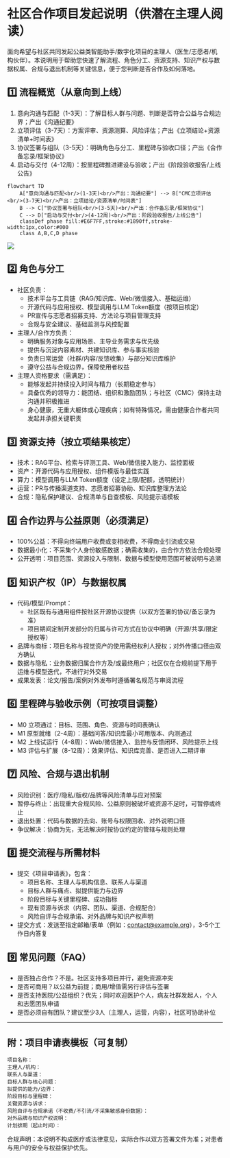 
# 社区合作项目发起说明（供潜在主理人阅读）

面向希望与社区共同发起公益类智能助手/数字化项目的主理人（医生/志愿者/机构伙伴）。本说明用于帮助您快速了解流程、角色分工、资源支持、知识产权与数据权属、合规与退出机制等关键信息，便于您判断是否合作及如何落地。

## 1️⃣ 流程概览（从意向到上线）
1. 意向沟通与匹配（1-3天）：了解目标人群与问题、判断是否符合公益与合规边界；产出《沟通纪要》
2. 立项评估（3-7天）：方案评审、资源测算、风险评估；产出《立项结论+资源清单+时间表》
3. 协议签署与组队（3-5天）：明确角色与分工、里程碑与验收口径；产出《合作备忘录/框架协议》
4. 启动与交付（4-12周）：按里程碑推进建设与验收；产出《阶段验收报告/上线公告》

```mermaid
flowchart TD
    A["意向沟通与匹配<br/>(1-3天)<br/>产出：沟通纪要"] --> B["CMC立项评估<br/>(3-7天)<br/>产出：立项结论/资源清单/时间表"]
    B --> C["协议签署与组队<br/>(3-5天)<br/>产出：合作备忘录/框架协议"]
    C --> D["启动与交付<br/>(4-12周)<br/>产出：阶段验收报告/上线公告"]
    classDef phase fill:#E6F7FF,stroke:#1890ff,stroke-width:1px,color:#000
    class A,B,C,D phase
```
![](https://picgo-1302991947.cos.ap-guangzhou.myqcloud.com/images/20250824113351290.png)

## 2️⃣ 角色与分工
- 社区负责：
  - 技术平台与工具链（RAG/知识库、Web/微信接入、基础运维）
  - 开源代码与应用授权、模型调用与LLM Token额度（按项目核定）
  - PR宣传与志愿者招募支持、方法论与项目管理支持
  - 合规与安全建议、基础监测与风控配置
- 主理人/合作方负责：
  - 明确服务对象与应用场景、主导业务需求与优先级
  - 提供与沉淀内容素材、共建知识库、参与事实核验
  - 负责日常运营（社群/内容/反馈收集）与部分知识库维护
  - 遵守公益与合规边界，保障使用者权益
- 主理人资格要求（需满足）：
  - 能够发起并持续投入时间与精力（长期稳定参与）
  - 具备优秀的领导力：能团结、组织和激励团队；与社区（CMC）保持主动沟通并积极推进
  - 身心健康，无重大躯体或心理疾病；如有特殊情况，需由健康合作者共同发起并承担关键职责

## 3️⃣ 资源支持（按立项结果核定）
- 技术：RAG平台、检索与评测工具、Web/微信接入能力、监控面板
- 资产：开源代码与应用授权、组件模版与最佳实践
- 算力：模型调用与LLM Token额度（设定上限/配额，透明统计）
- 运营：PR与传播渠道支持、志愿者招募协助、知识库整理方法论
- 合规：隐私保护建议、合规清单与自查模板、风险提示语模板

## 4️⃣ 合作边界与公益原则（必须满足）
- 100%公益：不得向终端用户收费或变相收费，不得商业引流或交易
- 数据最小化：不采集个人身份敏感数据；确需收集的，由合作方依法合规处理
- 公开透明：项目范围、资源投入与限制、数据与模型使用范围可被说明与追溯

## 5️⃣ 知识产权（IP）与数据权属
- 代码/模型/Prompt：
  - 社区既有与通用组件按社区开源协议提供（以双方签署的协议/备忘录为准）
  - 项目期间定制开发部分的归属与许可方式在协议中明确（开源/共享/限定授权等）
- 品牌与商标：项目名称与视觉资产的使用需经权利人授权；对外传播口径由双方确认
- 数据与隐私：业务数据归属合作方及/或最终用户；社区仅在合规前提下用于运维与模型迭代，不进行对外交易
- 成果发表：论文/报告/案例对外发布时遵循署名规范与审阅流程

## 6️⃣ 里程碑与验收示例（可按项目调整）
- M0 立项通过：目标、范围、角色、资源与时间表确认
- M1 原型就绪（2-4周）：基础问答/知识库最小可用版本、内测通过
- M2 上线试运行（4-8周）：Web/微信接入、监控与反馈闭环、风险提示上线
- M3 评估与扩展（8-12周）：效果评估、知识库完善、是否进入二期评审

## 7️⃣ 风险、合规与退出机制
- 风险识别：医疗/隐私/版权/品牌等风险清单与应对预案
- 暂停与终止：出现重大合规风险、公益原则被破坏或资源不足时，可暂停或终止
- 退出处置：代码与数据的去向、账号与权限回收、对外说明口径
- 争议解决：协商为先，无法解决时按协议约定的管辖与规则处理

## 8️⃣ 提交流程与所需材料
- 提交《项目申请表》，包含：
  - 项目名称、主理人与机构信息、联系人与渠道
  - 目标人群与痛点、拟提供能力与边界
  - 阶段目标与关键里程碑、成功指标
  - 现有资源与诉求（内容、团队、渠道、合规配合）
  - 风险自评与合规承诺、对外品牌与知识产权声明
- 提交方式：发送至指定邮箱/表单（例如：<contact@example.org>），3-5个工作日内答复

## 9️⃣ 常见问题（FAQ）
- 是否独占合作？不是。社区支持多项目并行，避免资源冲突
- 是否可商用？以公益为前提；商用/增值需另行评估与签署
- 是否支持医院/公益组织？优先；同时欢迎医护个人，病友社群发起人，个人和志愿团队申请
- 是否必须自有团队？建议至少3人（主理人，运营，内容），社区可协助补位

---

## 附：项目申请表模板（可复制）
```
项目名称：
主理人/机构：
联系人与渠道：
目标人群与核心问题：
拟提供的能力/边界：
阶段目标与里程碑：
关键资源与诉求：
风险自评与合规承诺（不收费/不引流/不采集敏感身份数据）：
对外品牌与知识产权说明：
计划排期（起止时间）：
```

合规声明：本说明不构成医疗或法律意见，实际合作以双方签署文件为准；对患者与用户的安全与权益保护优先。